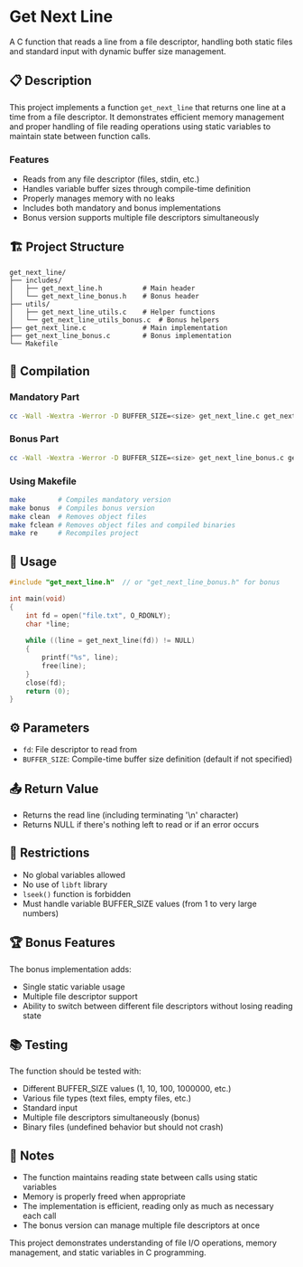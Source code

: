 # Get Next Line

A C function that reads a line from a file descriptor, handling both static files and standard input with dynamic buffer size management.

## 📋 Description

This project implements a function `get_next_line` that returns one line at a time from a file descriptor. It demonstrates efficient memory management and proper handling of file reading operations using static variables to maintain state between function calls.

### Features
- Reads from any file descriptor (files, stdin, etc.)
- Handles variable buffer sizes through compile-time definition
- Properly manages memory with no leaks
- Includes both mandatory and bonus implementations
- Bonus version supports multiple file descriptors simultaneously

## 🏗️ Project Structure

```
get_next_line/
├── includes/
│   ├── get_next_line.h          # Main header
│   └── get_next_line_bonus.h    # Bonus header
├── utils/
│   ├── get_next_line_utils.c    # Helper functions
│   └── get_next_line_utils_bonus.c  # Bonus helpers
├── get_next_line.c              # Main implementation
├── get_next_line_bonus.c        # Bonus implementation
└── Makefile
```

## 🔧 Compilation

### Mandatory Part
```bash
cc -Wall -Wextra -Werror -D BUFFER_SIZE=<size> get_next_line.c get_next_line_utils.c
```

### Bonus Part
```bash
cc -Wall -Wextra -Werror -D BUFFER_SIZE=<size> get_next_line_bonus.c get_next_line_utils_bonus.c
```

### Using Makefile
```bash
make        # Compiles mandatory version
make bonus  # Compiles bonus version
make clean  # Removes object files
make fclean # Removes object files and compiled binaries
make re     # Recompiles project
```

## 📝 Usage

```c
#include "get_next_line.h"  // or "get_next_line_bonus.h" for bonus

int main(void)
{
    int fd = open("file.txt", O_RDONLY);
    char *line;
    
    while ((line = get_next_line(fd)) != NULL)
    {
        printf("%s", line);
        free(line);
    }
    close(fd);
    return (0);
}
```

## ⚙️ Parameters

- `fd`: File descriptor to read from
- `BUFFER_SIZE`: Compile-time buffer size definition (default if not specified)

## 📤 Return Value

- Returns the read line (including terminating '\n' character)
- Returns NULL if there's nothing left to read or if an error occurs

## 🚫 Restrictions

- No global variables allowed
- No use of `libft` library
- `lseek()` function is forbidden
- Must handle variable BUFFER_SIZE values (from 1 to very large numbers)

## 🏆 Bonus Features

The bonus implementation adds:
- Single static variable usage
- Multiple file descriptor support
- Ability to switch between different file descriptors without losing reading state

## 📚 Testing

The function should be tested with:
- Different BUFFER_SIZE values (1, 10, 100, 1000000, etc.)
- Various file types (text files, empty files, etc.)
- Standard input
- Multiple file descriptors simultaneously (bonus)
- Binary files (undefined behavior but should not crash)

## 📝 Notes

- The function maintains reading state between calls using static variables
- Memory is properly freed when appropriate
- The implementation is efficient, reading only as much as necessary each call
- The bonus version can manage multiple file descriptors at once

This project demonstrates understanding of file I/O operations, memory management, and static variables in C programming.

